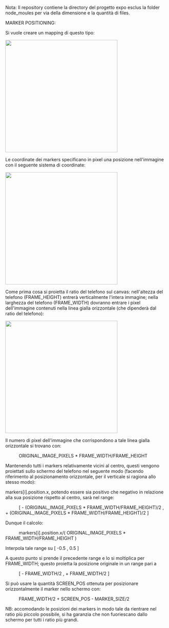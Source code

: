 Nota: Il repository contiene la directory del progetto expo esclus la folder node_moules per via della dimensione e la quantità di files.

MARKER POSITIONING:

Si vuole creare un mapping di questo tipo:

<img src="https://github.com/Gladdo/Progetto-Tesi-Front-End/assets/94845303/8ca0d324-8c48-4178-b248-00f11da3123e" width="350" height="350">

Le coordinate dei markers specificano in pixel una posizione nell'immagine con il seguente sistema di coordinate:

<img src="https://github.com/Gladdo/Progetto-Tesi-Front-End/assets/94845303/fd055ffc-4934-4d0a-8097-225ff505a303" width="350" height="350">

Come prima cosa si proietta il ratio del telefono sul canvas: nell'altezza del telefono (FRAME_HEIGHT) entrerà verticalmente l'intera immagine; nella larghezza del telefono (FRAME_WIDTH) dovranno entrare i pixel dell'immagine contenuti nella linea gialla orizzontale (che dipenderà dal ratio del telefono):

<img src="https://github.com/Gladdo/Progetto-Tesi-Front-End/assets/94845303/2e5aa314-f470-453c-8715-18d6a23c5c3a" width="350" height="350">

Il numero di pixel dell'immagine che corrispondono a tale linea gialla orizzontale si trovano con: 

&emsp;&emsp;&emsp;ORIGINAL_IMAGE_PIXELS * FRAME_WIDTH/FRAME_HEIGHT

Mantenendo tutti i markers relativamente vicini al centro, questi vengono proiettati sullo schermo del telefono nel seguente modo (facendo riferimento al posizionamento orizzontale, per il verticale si ragiona allo stesso modo):

markers[i].position.x, potendo essere sia positivo che negativo in relazione alla sua posizione rispetto al centro, sarà nel range: 

&emsp;&emsp;&emsp;[ - (ORIGINAL_IMAGE_PIXELS * FRAME_WIDTH/FRAME_HEIGHT)/2 , + (ORIGINAL_IMAGE_PIXELS * FRAME_WIDTH/FRAME_HEIGHT)/2 ]

Dunque il calcolo: 

&emsp;&emsp;&emsp;markers[i].position.x/( ORIGINAL_IMAGE_PIXELS * FRAME_WIDTH/FRAME_HEIGHT )

Interpola tale range su [ -0.5 , 0.5 ]

A questo punto si prende il precedente range e lo si moltiplica per FRAME_WIDTH; questo proietta la posizione originale in un range pari a 

&emsp;&emsp;&emsp;[ - FRAME_WIDTH/2 , + FRAME_WIDTH/2 ]

Si può usare la quantità SCREEN_POS ottenuta per posizionare orizzontalmente il marker nello schermo con:

&emsp;&emsp;&emsp;FRAME_WIDTH/2 + SCREEN_POS - MARKER_SIZE/2

NB: accomodando le posizioni dei markers in modo tale da rientrare nel ratio più piccolo possibile, si ha garanzia che non fuoriescano dallo schermo per tutti i ratio più grandi. 




